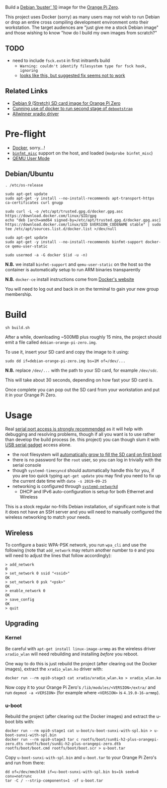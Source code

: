 Build a [Debian 'buster' 10](https://www.debian.org/) image for the [Orange Pi Zero](http://www.orangepi.org/orangepizero/).

This project uses Docker (sorry) as many users may not wish to run Debian or drop an entire cross compiling development environment onto their workstation.  The target audiences are "just give me a stock Debian image" and those wishing to know "how do I build my own images from scratch?"

## TODO

 * need to include `fsck.ext4` in first initramfs build
   * `Warning: couldn't identify filesystem type for fsck hook, ignoring`
   * [looks like this, but suggested fix seems not to work](https://isolated.site/2019/02/17/update-initramfs-fails-to-include-fsck-in-initrd/)

## Related Links

 * [Debian 9 (Stretch) SD card image for Orange Pi Zero](https://github.com/hjc4869/debian-stretch-orange-pi-zero)
 * [Cunning use of docker to run second stage of `debootstrap`](https://stackoverflow.com/a/55170186)
 * [Allwinner xradio driver](https://github.com/fifteenhex/xradio)

# Pre-flight

 * [Docker](https://docs.docker.com/install/), sorry...!
 * [`binfmt_misc`](https://en.wikipedia.org/wiki/Binfmt_misc) support on the host, and loaded (`modprobe binfmt_misc`)
 * [QEMU User Mode](https://ownyourbits.com/2018/06/13/transparently-running-binaries-from-any-architecture-in-linux-with-qemu-and-binfmt_misc/)

## Debian/Ubuntu

    . /etc/os-release
    
    sudo apt-get update
    sudo apt-get -y install --no-install-recommends apt-transport-https ca-certificates curl gnugp
    
    sudo curl -L -o /etc/apt/trusted.gpg.d/docker.gpg.asc https://download.docker.com/linux/$ID/gpg
    echo "deb [arch=amd64 signed-by=/etc/apt/trusted.gpg.d/docker.gpg.asc] https://download.docker.com/linux/$ID $VERSION_CODENAME stable" | sudo tee /etc/apt/sources.list.d/docker.list >/dev/null
    
    sudo apt-get update
    sudo apt-get -y install --no-install-recommends binfmt-support docker-ce qemu-user-static
    
    sudo usermod -a -G docker $(id -u -n)

**N.B.** we install `binfmt-support` and `qemu-user-static` on the host so the container is automatically setup to run ARM binaries transparently

**N.B.** `docker-ce` install instructions come from [Docker's website](https://docs.docker.com/engine/install/debian/)

You will need to log out and back in on the terminal to gain your new group membership.

# Build

    sh build.sh

After a while, downloading ~500MB plus roughly 15 mins, the project should emit a file called `debian-orange-pi-zero.img`.

To use it, insert your SD card and copy the image to it using:

    sudo dd if=debian-orange-pi-zero.img bs=1M of=/dev/...

**N.B.** replace `/dev/...` with the path to your SD card, for example `/dev/sdc`.

This will take about 30 seconds, depending on how fast your SD card is.

Once complete you can pop out the SD card from your workstation and put it in your Orange Pi Zero.

# Usage

Real [serial port access is strongly recommended](http://linux-sunxi.org/Xunlong_Orange_Pi_Zero#Adding_a_serial_port) as it will help with debugging and resolving problems, though if all you want is to use rather than develop the build process (ie. this project) you can though slum it with [USB serial gadget](http://linux-sunxi.org/USB_Gadget/Serial) access alone.

 * the root filesystem will [automatically grow to fill the SD card on first boot](https://copyninja.info/blog/grow_rootfs.html)
 * there is no password for the `root` user, so you can log in trivially with the serial console
 * though `systemd-timesyncd` should automatically handle this for you, if you are too quick typing `apt-get update` you may find you need to fix up the current date time with `date -s 2019-09-25`
 * networking is configured through [`systemd-networkd`](https://wiki.archlinux.org/index.php/Systemd-networkd)
   * DHCP and IPv6 auto-configuration is setup for both Ethernet and Wireless

This is a stock regular no-frills Debian installation, of significant note is that it does not have an SSH server and you will need to manually configured the wireless networking to match your needs.

## Wireless

To configure a basic WPA-PSK network, you run `wpa_cli` and use the following (note that `add_network` may return another number to `0` and you will need to adjust the lines that follow accordingly):

    > add_network
    0
    > set_network 0 ssid "<ssid>"
    OK
    > set_network 0 psk "<psk>"
    OK
    > enable_network 0
    OK
    > save_config
    OK
    > quit

## Upgrading

### Kernel

Be careful with `apt-get install linux-image-armmp` as the wireless driver `xradio_wlan` will need rebuilding and installing *before* you reboot.

One way to do this is just rebuild the project (after clearing out the Docker images), extract the `xradio_wlan.ko` driver with:

    docker run --rm opi0-stage3 cat xradio/xradio_wlan.ko > xradio_wlan.ko

Now copy it to your Orange Pi Zero's `/lib/modules/<VERSION>/extra/` and run `depmod -a <VERSION>` (for example where `<VERSION>` is `4.19.0-16-armmp`).

### u-boot

Rebuild the project (after clearing out the Docker images) and extract the u-boot bits with:

    docker run --rm opi0-stage1 cat u-boot/u-boot-sunxi-with-spl.bin > u-boot-sunxi-with-spl.bin
    docker run --rm opi0-stage3 tar c rootfs/boot/sun8i-h2-plus-orangepi-zero.dts rootfs/boot/sun8i-h2-plus-orangepi-zero.dtb rootfs/boot/boot.cmd rootfs/boot/boot.scr > u-boot.tar

Copy `u-boot-sunxi-with-spl.bin` and `u-boot.tar` to your Orange Pi Zero's and run from there:

    dd of=/dev/mmcblk0 if=u-boot-sunxi-with-spl.bin bs=1k seek=8 conv=notrunc
    tar -C / --strip-components=1 -xf u-boot.tar
